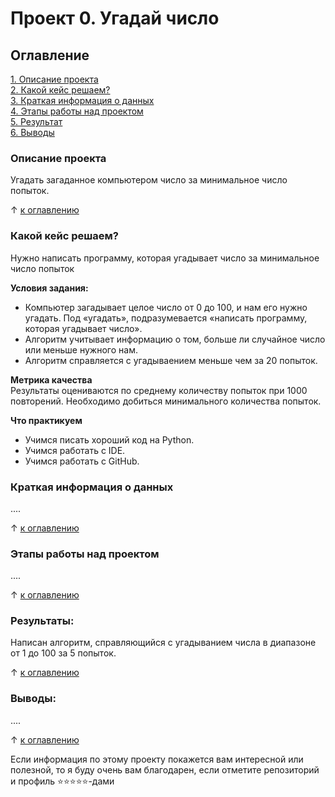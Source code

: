 # Проект 0. Угадай число

## Оглавление  
[1. Описание проекта](https://github.com/vladiq113/sf_data_science/blob/main/project_01/README.md#Описание-проекта)  
[2. Какой кейс решаем?](https://github.com/vladiq113/sf_data_science/blob/main/project_01/README.md#Какой-кейс-решаем)  
[3. Краткая информация о данных](https://github.com/vladiq113/sf_data_science/blob/main/project_01/README.md#Краткая-информация-о-данных)  
[4. Этапы работы над проектом](https://github.com/vladiq113/sf_data_science/blob/main/project_01/README.md#Этапы-работы-над-проектом)  
[5. Результат](https://github.com/vladiq113/sf_data_science/blob/main/project_01/README.md#Результат)    
[6. Выводы](https://github.com/vladiq113/sf_data_science/blob/main/project_01/README.md#Выводы) 

### Описание проекта    
Угадать загаданное компьютером число за минимальное число попыток.

&#8593; [к оглавлению](_)


### Какой кейс решаем?    
Нужно написать программу, которая угадывает число за минимальное число попыток

**Условия задания:**  
- Компьютер загадывает целое число от 0 до 100, и нам его нужно угадать. Под «угадать», подразумевается «написать программу, которая угадывает число».
- Алгоритм учитывает информацию о том, больше ли случайное число или меньше нужного нам.
- Алгоритм справляется с угадываением меньше чем за 20 попыток.

**Метрика качества**     
Результаты оцениваются по среднему количеству попыток при 1000 повторений. Необходимо добиться минимального количества попыток.

**Что практикуем**     
- Учимся писать хороший код на Python.
- Учимся работать с IDE.
- Учимся работать с GitHub.



### Краткая информация о данных
....
  
&#8593; [к оглавлению](https://github.com/vladiq113/sf_data_science/blob/main/project_01/README.md#Оглавление)


### Этапы работы над проектом  
....

&#8593; [к оглавлению](https://github.com/vladiq113/sf_data_science/blob/main/project_01/README.md#Оглавление)


### Результаты:  
Написан алгоритм, справляющийся с угадыванием числа в диапазоне от 1 до 100 за 5 попыток.

&#8593; [к оглавлению](https://github.com/vladiq113/sf_data_science/blob/main/project_01/README.md#Оглавление)


### Выводы:  
....

&#8593; [к оглавлению](https://github.com/vladiq113/sf_data_science/blob/main/project_01/README.md#Оглавление)


Если информация по этому проекту покажется вам интересной или полезной, то я буду очень вам благодарен, если отметите репозиторий и профиль ⭐️⭐️⭐️⭐️⭐️-дами